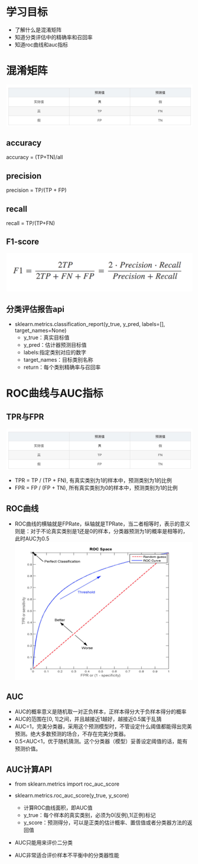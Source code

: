 # 学习目标
- 了解什么是混淆矩阵
- 知道分类评估中的精确率和召回率
- 知道roc曲线和auc指标

# 混淆矩阵
![avatar](../source/62.jpg)

## accuracy
accuracy = (TP+TN)/all

## precision
precision = TP/(TP + FP)

## recall 
recall = TP/(TP+FN)

## F1-score
![avatar](../source/63.jpg)

## 分类评估报告api

- sklearn.metrics.classification_report(y_true, y_pred, labels=[], target_names=None)
    - y_true：真实目标值
    - y_pred：估计器预测目标值
    - labels:指定类别对应的数字
    - target_names：目标类别名称
    - return：每个类别精确率与召回率

# ROC曲线与AUC指标

## TPR与FPR
![avatar](../source/62.jpg)
- TPR = TP / (TP + FN), 有真实类别为1的样本中，预测类别为1的比例
- FPR = FP / (FP + TN), 所有真实类别为0的样本中，预测类别为1的比例

## ROC曲线
- ROC曲线的横轴就是FPRate，纵轴就是TPRate，当二者相等时，表示的意义则是：对于不论真实类别是1还是0的样本，分类器预测为1的概率是相等的，此时AUC为0.5
![avatar](../source/64.jpg)

## AUC
- AUC的概率意义是随机取一对正负样本，正样本得分大于负样本得分的概率
- AUC的范围在[0, 1]之间，并且越接近1越好，越接近0.5属于乱猜
- AUC=1，完美分类器，采用这个预测模型时，不管设定什么阈值都能得出完美预测。绝大多数预测的场合，不存在完美分类器。
- 0.5<AUC<1，优于随机猜测。这个分类器（模型）妥善设定阈值的话，能有预测价值。

## AUC计算API
- from sklearn.metrics import roc_auc_score
- sklearn.metrics.roc_auc_score(y_true, y_score)
    - 计算ROC曲线面积，即AUC值
    - y_true：每个样本的真实类别，必须为0(反例),1(正例)标记
    - y_score：预测得分，可以是正类的估计概率、置信值或者分类器方法的返回值

- AUC只能用来评价二分类
- AUC非常适合评价样本不平衡中的分类器性能











